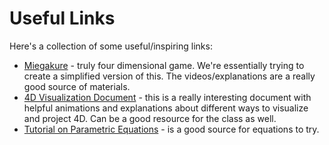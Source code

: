 # Useful Links

Here's a collection of some useful/inspiring links:

* [Miegakure](http://miegakure.com/) - truly four dimensional game. We're essentially trying to create a simplified version of this. The videos/explanations are a really good source of materials.
* [4D Visualization Document](http://eusebeia.dyndns.org/4d/vis/vis) - this is a really interesting document with helpful animations and explanations about different ways to visualize and project 4D. Can be a good resource for the class as well. 
* [Tutorial on Parametric Equations](http://www.econym.demon.co.uk/isotut/parametric.htm) - is a good source for equations to try.
